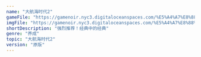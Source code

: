 ```yaml
---
name: "大航海时代2"
gameFile: "https://gamenoir.nyc3.digitaloceanspaces.com/%E5%A4%A7%E8%88%AA%E6%B5%B7%E6%97%B6%E4%BB%A32/koukai2.zip"
imgFile: "https://gamenoir.nyc3.digitaloceanspaces.com/%E5%A4%A7%E8%88%AA%E6%B5%B7%E6%97%B6%E4%BB%A32/original.webp"
shortDescription: "强烈推荐！经典中的经典"
genre: "养成"
topic: "大航海时代2"
version: "原版"
---
```


